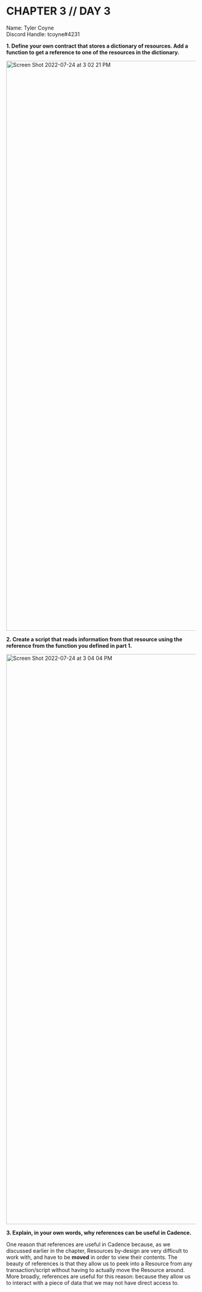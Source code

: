 # CHAPTER 3 // DAY 3

Name: Tyler Coyne  
Discord Handle: tcoyne#4231

**1. Define your own contract that stores a dictionary of resources. Add a function to get a reference to one of the resources in the dictionary.**

<img width="1512" alt="Screen Shot 2022-07-24 at 3 02 21 PM" src="https://user-images.githubusercontent.com/92488787/180667623-e7a2af18-5dee-4e61-bdbf-01daedc61d37.png">

**2. Create a script that reads information from that resource using the reference from the function you defined in part 1.**

<img width="1512" alt="Screen Shot 2022-07-24 at 3 04 04 PM" src="https://user-images.githubusercontent.com/92488787/180667624-34260ce6-07f3-44e9-9c70-df835390f4eb.png">

**3. Explain, in your own words, why references can be useful in Cadence.**

One reason that references are useful in Cadence because, as we discussed earlier in the chapter, Resources by-design are very difficult to work with, and have to be **moved** in order to view their contents. The beauty of references is that they allow us to peek into a Resource from any transaction/script without having to actually move the Resource around. More broadly, references are useful for this reason: because they allow us to interact with a piece of data that we may not have direct access to.
